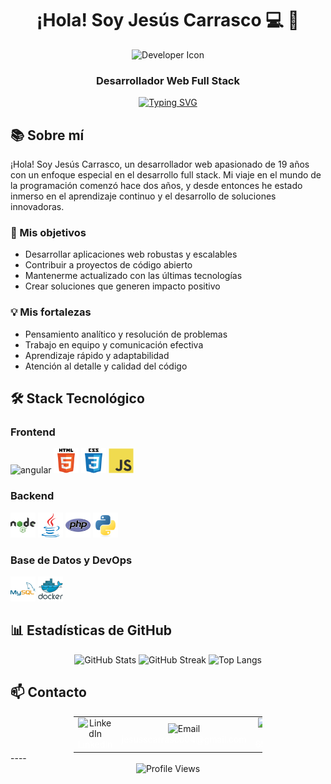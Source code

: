 # <h1 align="center">¡Hola! Soy Jesús Carrasco 💻 👋</h1>

<div align="center">
  <img src="https://cdn-icons-png.flaticon.com/512/1208/1208833.png" width="100" alt="Developer Icon">
  
  <h3>Desarrollador Web Full Stack</h3>
  
  <a href="https://git.io/typing-svg">
    <img src="https://readme-typing-svg.demolab.com?font=Fira+Code&size=16&pause=2000&center=true&vCenter=true&width=800&color=26F766&lines=A+programar+se+aprende+programando" alt="Typing SVG" />
  </a>
</div>

## 📚 Sobre mí

¡Hola! Soy Jesús Carrasco, un desarrollador web apasionado de 19 años con un enfoque especial en el desarrollo full stack. Mi viaje en el mundo de la programación comenzó hace dos años, y desde entonces he estado inmerso en el aprendizaje continuo y el desarrollo de soluciones innovadoras.

### 🎯 Mis objetivos
- Desarrollar aplicaciones web robustas y escalables
- Contribuir a proyectos de código abierto
- Mantenerme actualizado con las últimas tecnologías
- Crear soluciones que generen impacto positivo

### 💡 Mis fortalezas
- Pensamiento analítico y resolución de problemas
- Trabajo en equipo y comunicación efectiva
- Aprendizaje rápido y adaptabilidad
- Atención al detalle y calidad del código

## 🛠️ Stack Tecnológico

### Frontend
<div align="left">
  <img src="https://angular.io/assets/images/logos/angular/angular.svg" alt="angular" width="40" height="40" />
  <img src="https://raw.githubusercontent.com/devicons/devicon/master/icons/html5/html5-original-wordmark.svg" alt="html5" width="40" height="40" />
  <img src="https://raw.githubusercontent.com/devicons/devicon/master/icons/css3/css3-original-wordmark.svg" alt="css3" width="40" height="40" />
  <img src="https://raw.githubusercontent.com/devicons/devicon/master/icons/javascript/javascript-original.svg" alt="javascript" width="40" height="40" />
</div>

### Backend
<div align="left">
  <img src="https://raw.githubusercontent.com/devicons/devicon/master/icons/nodejs/nodejs-original-wordmark.svg" alt="nodejs" width="40" height="40" />
  <img src="https://raw.githubusercontent.com/devicons/devicon/master/icons/java/java-original.svg" alt="java" width="40" height="40" />
  <img src="https://raw.githubusercontent.com/devicons/devicon/master/icons/php/php-original.svg" alt="php" width="40" height="40" />
  <img src="https://raw.githubusercontent.com/devicons/devicon/master/icons/python/python-original.svg" alt="python" width="40" height="40" />
</div>

### Base de Datos y DevOps
<div align="left">
  <img src="https://raw.githubusercontent.com/devicons/devicon/master/icons/mysql/mysql-original-wordmark.svg" alt="mysql" width="40" height="40" />
  <img src="https://raw.githubusercontent.com/devicons/devicon/master/icons/docker/docker-original-wordmark.svg" alt="docker" width="40" height="40" />
</div>

## 📊 Estadísticas de GitHub

<div align="center">
  <img src="https://github-readme-stats.vercel.app/api?username=jesusscarrasco&show_icons=true&theme=radical" alt="GitHub Stats" />
  <img src="https://github-readme-streak-stats.herokuapp.com/?user=jesusscarrasco&theme=radical" alt="GitHub Streak" />
  <img src="https://github-readme-stats.vercel.app/api/top-langs/?username=jesusscarrasco&layout=compact&theme=radical" alt="Top Langs" />
</div>

## 📫 Contacto

<div align="center">
  <table style="width:60%; margin:auto;">
    <tr>
      <td align="center" width="33%">
        <a href="https://www.linkedin.com/in/jesus-carrasco-toscano-7753352b8/" target="_blank" style="text-decoration:none;">
          <img src="https://cdn-icons-png.flaticon.com/512/174/174857.png" alt="LinkedIn" width="40"/><br>
          <span style="color:white; text-decoration:none;">LinkedIn</span>
        </a>
      </td>
      <td align="center" width="33%">
        <a href="mailto:jesusscarrasco04@gmail.com" style="text-decoration:none;">
          <img src="https://upload.wikimedia.org/wikipedia/commons/7/7e/Gmail_icon_%282020%29.svg" alt="Email" width="40"/><br>
          <span style="color:white; text-decoration:none;">jesusscarrasco04@gmail.com</span>
        </a>
      </td>
      <td align="center" width="33%">
        <a href="tel:+34693819612" style="text-decoration:none;">
          <img src="https://cdn-icons-png.flaticon.com/512/724/724664.png" alt="Teléfono" width="40"/><br>
          <span style="color:white; text-decoration:none;">+34 693819612</span>
        </a>
      </td>
    </tr>
  </table>
</div>
----
<div align="center">
  <img src="https://komarev.com/ghpvc/?username=tuusuario&style=flat-square&color=blue" alt="Profile Views"/>
</div>
